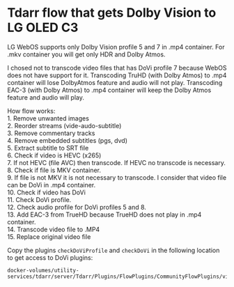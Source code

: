 # Tdarr flow that gets Dolby Vision to LG OLED C3
<p align="left">
  LG WebOS supports only Dolby Vision profile 5 and 7 in .mp4 container. For .mkv container you will get only HDR and Dolby Atmos. 
</p>
<p align="left">
  I chosed not to transcode video files that has DoVi profile 7 because WebOS does not have support for it. Transcoding TruHD (with Dolby Atmos) to .mp4 container will lose DolbyAtmos feature and audio will not play. Transcoding EAC-3 (with Dolby Atmos) to .mp4 container will keep the Dolby Atmos feature and audio will play.
</p>
<p align="left">
  How flow works: </br>
  1. Remove unwanted images</br>
  2. Reorder streams (vide-audo-subtitle)</br>
  3. Remove commentary tracks</br>
  4. Remove embedded subtitles (pgs, dvd)</br>
  5. Extract subtitle to SRT file</br>
  6. Check if video is HEVC (x265)</br>
  7. If not HEVC (file AVC) then transcode. If HEVC no transcode is necessary.</br>
  8. Check if file is MKV container.</br>
  9. If file is not MKV it is not necessary to transcode. I consider that video file can be DoVi in .mp4 container.</br>
  10. Check if video has DoVi</br>
  11. Check DoVi profile.</br>
  12. Check audio profile for DoVi profiles 5 and 8.</br>
  13. Add EAC-3 from TrueHD because TrueHD does not play in .mp4 container. </br>
  14. Transcode video file to .MP4</br>
  15. Replace original video file
</p>

<p align="left">
  Copy the plugins <code>checkDoViProfile</code> and <code>checkDoVi</code> in the following location to get access to DoVi plugins:
  
    docker-volumes/utility-services/tdarr/server/Tdarr/Plugins/FlowPlugins/CommunityFlowPlugins/video/

</p>

